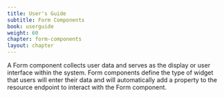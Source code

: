 ```yaml
---
title: User's Guide
subtitle: Form Components
book: userguide
weight: 60
chapter: form-components
layout: chapter
---
```

A Form component collects user  data and serves as the display or user interface within the system. Form components define the type of widget that users will enter their data  and will automatically add a property to the resource endpoint to interact with the Form component.
